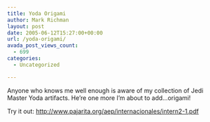 ```yaml
---
title: Yoda Origami
author: Mark Richman
layout: post
date: 2005-06-12T15:27:00+00:00
url: /yoda-origami/
avada_post_views_count:
  - 699
categories:
  - Uncategorized

---
```

Anyone who knows me well enough is aware of my collection of Jedi Master Yoda artifacts. He&#8217;re one more I&#8217;m about to add&#8230;origami!

Try it out: <http://www.pajarita.org/aep/internacionales/intern2-1.pdf>